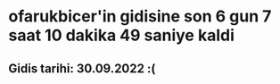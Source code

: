 # ofarukbicer'in gidisine son 6 gun 7 saat 10 dakika 49 saniye kaldi

## Gidis tarihi: 30.09.2022 :(